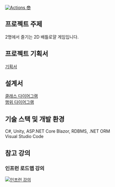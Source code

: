 [![Actions 😎](https://github.com/Joseph-Cha/JustFight_Client/actions/workflows/main.yml/badge.svg?branch=main)](https://github.com/Joseph-Cha/JustFight_Client/actions/workflows/main.yml)

## 프로젝트 주제
2명에서 즐기는 2D 배틀로얄 게임입니다.
## 프로젝트 기획서
[기획서](https://github.com/Joseph-Cha/JustFight_Client/blob/main/Design/Design.md)
## 설계서
[클래스 다이어그램](https://github.com/Joseph-Cha/JustFight_Client/blob/main/Design/ClassDiagram.md)\
[행위 다이어그램](https://github.com/Joseph-Cha/JustFight_Client/blob/main/Design/BehaviorDesign.md)
## 기술 스택 및 개발 환경
C#, Unity, ASP.NET Core Blazor, RDBMS, .NET ORM\
Visual Studio Code
## 참고 강의
### 인프런 로드맵 강의
[![인프런 강의](https://user-images.githubusercontent.com/75019048/107851300-48083780-6e4c-11eb-94a4-86d3394f143a.JPG)](https://www.inflearn.com/roadmaps/355)
